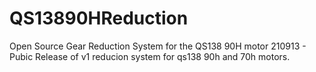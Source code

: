# QS13890HReduction
Open Source Gear Reduction System for the QS138 90H motor
210913 - Pubic Release of v1 reducion system for qs138 90h and 70h motors. 
